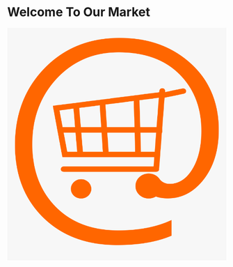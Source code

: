 # Welcome To Our Market
![Image of shopping cart](https://github.com/qAziz060708/Market/blob/Main/Market/178-1783030_online-shopping-logo-png-transparent-png.png)
